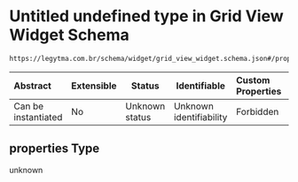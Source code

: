 # Untitled undefined type in Grid View Widget Schema

```txt
https://legytma.com.br/schema/widget/grid_view_widget.schema.json#/properties
```




| Abstract            | Extensible | Status         | Identifiable            | Custom Properties | Additional Properties | Access Restrictions | Defined In                                                                                             |
| :------------------ | ---------- | -------------- | ----------------------- | :---------------- | --------------------- | ------------------- | ------------------------------------------------------------------------------------------------------ |
| Can be instantiated | No         | Unknown status | Unknown identifiability | Forbidden         | Allowed               | none                | [grid_view_widget.schema.json\*](../schema/widget/grid_view_widget.schema.json) |

## properties Type

unknown
